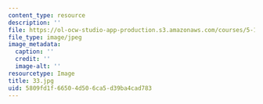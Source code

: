 ```yaml
---
content_type: resource
description: ''
file: https://ol-ocw-studio-app-production.s3.amazonaws.com/courses/5-112-principles-of-chemical-science-fall-2005/5809fd1f66504d506ca5d39ba4cad783_33.jpg
file_type: image/jpeg
image_metadata:
  caption: ''
  credit: ''
  image-alt: ''
resourcetype: Image
title: 33.jpg
uid: 5809fd1f-6650-4d50-6ca5-d39ba4cad783
---
```

